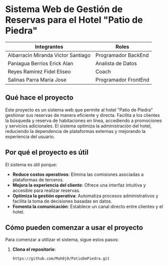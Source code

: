 # Sistema Web de Gestión de Reservas para el Hotel "Patio de Piedra"

| Integrantes | Roles |
| ----- | ----- |
| Albarracin Miranda Victor Santiago | Programador BackEnd |
| Paniagua Berrios Erick Alan | Analista de Datos |
| Reyes Ramirez Fidel Eliseo | Coach |
| Salinas Parra Maria Jose | Programador FrontEnd |

## Qué hace el proyecto
Este proyecto es un sistema web que permite al hotel "Patio de Piedra" gestionar sus reservas de manera eficiente y directa. 
Facilita a los clientes la búsqueda y reserva de habitaciones en línea, accediendo a promociones y servicios adicionales. 
El sistema optimiza la administración del hotel, reduciendo la dependencia de plataformas externas y mejorando la experiencia del usuario.

## Por qué el proyecto es útil
El sistema es útil porque:
- **Reduce costos operativos**: Elimina las comisiones asociadas a plataformas de terceros.
- **Mejora la experiencia del cliente**: Ofrece una interfaz intuitiva y accesible para realizar reservas.
- **Optimiza la gestión operativa**: Automatiza procesos administrativos y facilita la toma de decisiones basadas en datos.
- **Fomenta la comunicación**: Establece un canal directo entre clientes y el hotel.

## Cómo pueden comenzar a usar el proyecto
Para comenzar a utilizar el sistema, sigue estos pasos:

1. **Clona el repositorio**:
   ```bash
   https://github.com/Mah0j0/PatioDePiedra.git

